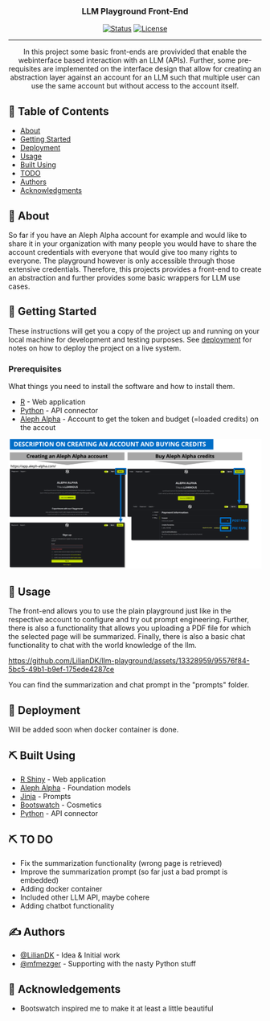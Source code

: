 <h3 align="center">LLM Playground Front-End</h3>

<div align="center">

  [![Status](https://img.shields.io/badge/status-active-success.svg)]() 
  [![License](https://img.shields.io/badge/license-MIT-blue.svg)](/LICENSE)

</div>

---

<p align="center"> In this project some basic front-ends are provivided that enable the webinterface based interaction with an LLM (APIs). Further, some pre-requisites are implemented on the interface design that allow for creating an abstraction layer against an account for an LLM such that multiple user can use the same account but without access to the account itself.
    <br> 
</p>

## 📝 Table of Contents
- [About](#about)
- [Getting Started](#getting_started)
- [Deployment](#deployment)
- [Usage](#usage)
- [Built Using](#built_using)
- [TODO](../TODO.md)
- [Authors](#authors)
- [Acknowledgments](#acknowledgement)

## 🧐 About <a name = "about"></a>
So far if you have an Aleph Alpha account for example and would like to share it in your organization with many people you would have to share the account credentials with everyone that would give too many rights to everyone. The playground however is only accessible through those extensive credentials. Therefore, this projects provides a front-end to create an abstraction and further provides some basic wrappers for LLM use cases.

## 🏁 Getting Started <a name = "getting_started"></a>
These instructions will get you a copy of the project up and running on your local machine for development and testing purposes. See [deployment](#deployment) for notes on how to deploy the project on a live system.

### Prerequisites
What things you need to install the software and how to install them.
- [R](https://www.r-project.org/) - Web application
- [Python](https://www.python.org/) - API connector
- [Aleph Alpha](https://app.aleph-alpha.com/) - Account to get the token and budget (=loaded credits) on the accout

![alt text](https://github.com/LilianDK/llm-playground/blob/main/README_PICS/AA_Acount.png)

## 🎈 Usage <a name="usage"></a>
The front-end allows you to use the plain playground just like in the respective account to configure and try out prompt engineering. Further, there is also a functionality that allows you uploading a PDF file for which the selected page will be summarized. Finally, there is also a basic chat functionality to chat with the world knowledge of the llm.

https://github.com/LilianDK/llm-playground/assets/13328959/95576f84-5bc5-49b1-b9ef-175ede4287ce

You can find the summarization and chat prompt in the "prompts" folder.

## 🚀 Deployment <a name = "deployment"></a>
Will be added soon when docker container is done.

## ⛏️ Built Using <a name = "built_using"></a>
- [R Shiny](https://www.rstudio.com/products/shiny/) - Web application
- [Aleph Alpha](https://www.aleph-alpha.com/) - Foundation models
- [Jinja](https://jinja.palletsprojects.com/en/3.1.x/) - Prompts
- [Bootswatch](https://bootswatch.com/) - Cosmetics
- [Python](https://www.python.org/) - API connector

## ⛏️ TO DO <a name = "built_using"></a>
- Fix the summarization functionality (wrong page is retrieved)
- Improve the summarization prompt (so far just a bad prompt is embedded)
- Adding docker container
- Included other LLM API, maybe cohere
- Adding chatbot functionality
  
## ✍️ Authors <a name = "authors"></a>
- [@LilianDK](https://github.com/LilianDK/llm-playground) - Idea & Initial work
- [@mfmezger](https://github.com/mfmezger) - Supporting with the nasty Python stuff

## 🎉 Acknowledgements <a name = "acknowledgement"></a>
- Bootswatch inspired me to make it at least a little beautiful
